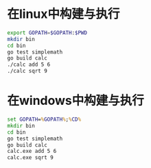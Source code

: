 # 在linux中构建与执行


```bash
export GOPATH=$GOPATH:$PWD
mkdir bin
cd bin
go test simplemath
go build calc
./calc add 5 6
./calc sqrt 9

```

# 在windows中构建与执行

```cmd
set GOPATH=%GOPATH%;%CD%
mkdir bin
cd bin
go test simplemath
go build calc
calc.exe add 5 6
calc.exe sqrt 9
```
